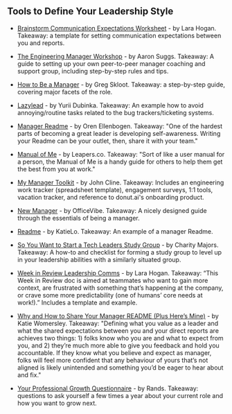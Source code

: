 ## Tools to Define Your Leadership Style

- [Brainstorm Communication Expectations Worksheet](https://docs.google.com/document/d/1Fd-rkENsKyxOvlU00IUIHnsJnS5_B7krEE1GVdAwwnI/edit#) - by Lara Hogan. Takeaway: a template for setting communication expectations between you and reports.

- [The Engineering Manager Workshop](https://medium.com/glossier/the-engineering-manager-workshop-82383f810549) - by Aaron Suggs. Takeaway: A guide to setting up your own peer-to-peer manager coaching and support group, including step-by-step rules and tips.

- [How to Be a Manager](https://getweeklyupdate.com/manager-guide) - by Greg Skloot. Takeaway: a step-by-step guide, covering major facets of the role.

- [Lazylead](https://github.com/dgroup/lazylead) - by Yurii Dubinka. Takeaway: An example how to avoid annoying/routine tasks related to the bug trackers/ticketing systems.

- [Manager Readme](https://managerreadme.com/) - by Oren Ellenbogen. Takeaway: "One of the hardest parts of becoming a great leader is developing self-awareness. Writing your Readme can be your outlet, then, share it with your team."

- [Manual of Me](https://manualofme.co/) - by Leapers.co. Takeaway: "Sort of like a user manual for a person, the Manual of Me is a handy guide for others to help them get the best from you at work."

- [My Manager Toolkit](https://medium.com/@clinejj/my-manager-toolkit-79f8a2ee9bfb) - by John Cline. Takeaway: Includes an engineering work tracker (spreadsheet template), engagement surveys, 1:1 tools, vacation tracker, and reference to donut.ai's onboarding product.

- [New Manager](https://officevibe.com/complete-guide-new-manager) - by OfficeVibe. Takeaway: A nicely designed guide through the essentials of being a manager.

- [Readme](https://github.com/KatieLo/README) - by KatieLo. Takeaway: An example of a manager Readme.

- [So You Want to Start a Tech Leaders Study Group](https://github.com/charity/tech-leads-skill-share) - by Charity Majors. Takeaway: A how-to and checklist for forming a study group to level up in your leadership abilities with a similarly situated group.

- [Week in Review Leadership Comms](https://larahogan.me/blog/week-in-review/) - by Lara Hogan. Takeaway: “This Week in Review doc is aimed at teammates who want to gain more context, are frustrated with something that’s happening at the company, or crave some more predictability (one of humans’ core needs at work!).” Includes a template and example.

- [Why and How to Share Your Manager README (Plus Here’s Mine)](https://medium.com/@kawomersley/why-and-how-to-share-your-manager-readme-plus-heres-mine-8a4fe188ee1b) - by Katie Womersley. Takeaway: "Defining what you value as a leader and what the shared expectations between you and your direct reports are achieves two things: 1) folks know who you are and what to expect from you, and 2) they’re much more able to give you feedback and hold you accountable. If they know what you believe and expect as manager, folks will feel more confident that any behaviour of yours that’s not aligned is likely unintended and something you’d be eager to hear about and fix."

- [Your Professional Growth Questionnaire](https://randsinrepose.com/archives/your-professional-growth-questionnaire/) - by Rands. Takeaway: questions to ask yourself a few times a year about your current role and how you want to grow next.
